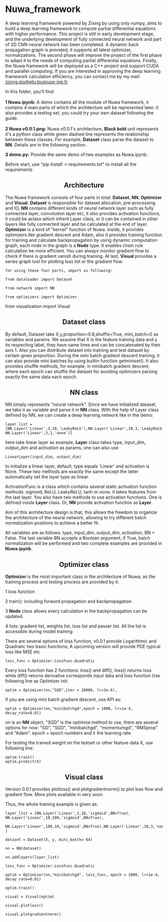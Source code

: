 # Nuwa_framework
A deep learning framework powered by Zixing by using only numpy, aims to build a deep learning framework to compute 
partial differential equations with higher performance. This project is still in early development stage, and the 
underlying development of fully connected neural network and part of 2D CNN neural network has been completed. 
A dynamic back propagation graph is provided, it supports all latest optimizer, normalizations. 
The second phase will improve the project of the first phase to adapt it to the needs of computing partial differential 
equations. Finally, the Nuwa framework will be deployed as a C++ project and support CUDA and parallel computing. 
If you are interested in approving the deep learning framework calculation efficiency, you can contact me by my mail: 
zixing.qiu@etu.toulouse-inp.fr


In this folder, you'll find:
<br>
<br>
  **1 Nuwa.ipynb:** A demo contains all the module of Nuwa framework, it contains 4 main parts of which the architecture 
will be represented later. It also provides a testing set, 
  you could try your own dataset following the guide.
<br>  
  **2 Nuwa v0.0.1.png:** Nuwa v0.0.1's architecture, **Black bold** unit represents it's a python class while green 
dashed line represents the relationship between these classes. For example, **Dataset** class parse the dataset to
**NN**. Details are in the following section.

  **3 demo.py:** Provide the same demo of two examples as Nuwa.ipynb.

Before start, use "pip install -r requirements.txt" to install all the requirements

## <div align="center">Architecture</div>
The Nuwa framework consists of four parts in total: **Dataset**, **NN**, **Optimizer** and **Visual**. **Dataset** is 
responsible for dataset allocation, pre-processing and IO, **NN** contains different kinds of neural network layer 
such as fully connected layer, convolution layer etc, it also provides activation functions, it could be aclass which 
inherit Layer class, or it can be contained in other layers like fully connected layer and be calculated at the end 
of layer. **Optimizer** is a kind of "kernel" function of Nuwa. Inside, it provides optimizers like gradient descent 
and Adam, also it provides training function for training and calculate backpropagation by using dynamic computation 
graph, each node in the graph is a **Node** type. It enables chain rule calculation be more efficient. You can always 
monitor gradient flow to check if there is gradient vanish during training. At last, **Visual** provides a series graph 
tool for plotting loss list or the gradient flow.

    for using these four parts, import as following:
    
    from dataloader import Dataset
    
    from network import NN
    
    from optimizers import Optimizer

from visualization import Visual
## <div align="center">Dataset class</div>
By default, Dataset take X,y,proportion=0.8,shuffle=True, mini_batch=0 as variables and params. We assume that X is the 
feature training data and y its respecting label, they have same lines and can be concatenated by their axis 1. 
Also you can distribute dataset into training and test dataset by certain given proportion. During the mini batch 
gradient descent training, it can also provide mini batches by using builtin function getminiset(). It also provides 
shuffle methods, for example, in minibatch gradient descent, where each epoch can shuffle the dataset for avoiding 
optimizers parsing exactly the same data each epoch.


## <div align="center">NN class</div>
NN simply represents "neural network". Since we have initialized dataset, we take it as variable and parse it in **NN** 
class. With the help of Layer class defined by NN, we can create a deep learning network like in the demo:

    layer_list = [NN.Layer('Linear',3,10,'LeakyReLU'),NN.Layer('Linear',10,3,'LeakyReLU'), NN.Layer('Linear',3,1,'none')]

here take linear layer as example, **Layer** class takes type, input_dim, output_dim and activation as params, 
one can also use 

    LinearLayer(input_dim, output_dim) 

to initialize a linear layer, default, type equals 'Linear' and activation is None.
These two methods are exactly the same except the latter automatically set the layer type as linear.

ActivationFunc is a class which contains several static activation function methods: sigmoid, ReLU, LeakyReLU, 
tanh or none. it takes features from the last layer. You also have two methods to use activation functions. One is 
defined inside **Layer** class. Or, **NN** provide activation function as **Layer**.

Aim of this architecture design is that, this allows the freedom to organize the architecture of the neural network, 
allowing to try different batch normalization positions to achieve a better fit.

All variables are as follows: type, input_dim, output_dim, activation, BN = False. 
The last variable BN accepts a Boolean argument, if True, batch normalization will be performed and two complete 
examples are provided in **Nuwa.ipynb**.

## <div align="center">Optimizer class</div>
**Optimizer** is the most important class in the architecture of Nuwa, as the training process and testing process 
are provided by it:

1 loss function

2 train(): including forword propagation and backpropagation

3 **Node** class allows every calculation in the backpropagation can be updated. 

4 lists: gradient list, weights list, loss list and passer list. All the list is accessible during model training

There are several options of loss function, v0.0.1 provide Logarithmic and Quadratic two basic functions; A upcoming 
version will provide PDE 
typical loss like MSE etc 

    loss_func = Optimizer.LossFunc.Quadratic

Every loss function has 2 functions: loss() and diff(), loss() returns loss while diff() returns derivative corresponds 
input data and loss function
Use following line as Optimizer init:

    optim = Optimizer(nn,"SGD",iter = 20000, lr=1e-6),

if you are using mini batch gradient descent, use API as: 

    optim = Optimizer(nn,"minibatchgd",epoch = 1000, lr=1e-4, decay_rate=0.01)

nn is an **NN** object, "SGD" is the optimize method to use, there are several options for now: "GD", "SGD", 
"minibatchgd", "momentumgd", "RMSprop" and "Adam". epoch = epoch numbers and lr the learning rate.

For testing the trained weight on the testset or other feature data X, use following line:
    
    optim.train()
    optim.predict(X)

## <div align="center">Visual class</div>
Version 0.0.1 provides plotloss() and plotgradientnorm() to plot loss flow and gradient flow. More plots available in 
very soon

Thus, the whole training example is given as:

    layer_list = [NN.Layer('Linear',3,10,'sigmoid',BN=True), NN.Layer('Linear',10,100,'sigmoid',BN=True),
                  NN.Layer('Linear',100,10,'sigmoid',BN=True),NN.Layer('Linear',10,3,'none') ]
    
    dataset = Dataset(X, y, mini_batch= 64)
    
    nn = NN(dataset)
    
    nn.addlayers(layer_list)
    
    loss_func = Optimizer.LossFunc.Quadratic
    
    optim = Optimizer(nn,"minibatchgd", loss_func, epoch = 1000, lr=1e-4, decay_rate=0.01)
    
    optim.train()
    
    visual = Visual(optim)
    
    visual.plotloss()
    
    visual.plotgradientnorm()
